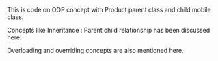 
This is code on OOP concept with Product parent class and child mobile class.

Concepts like Inheritance : Parent child relationship has been discussed here.

Overloading and overriding concepts are also mentioned here.
